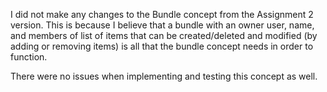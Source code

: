 I did not make any changes to the Bundle concept from the Assignment 2 version. This is because I believe that a bundle with an owner user, name, and members of list of items that can be created/deleted and modified (by adding or removing items) is all that the bundle concept needs in order to function.

There were no issues when implementing and testing this concept as well. 